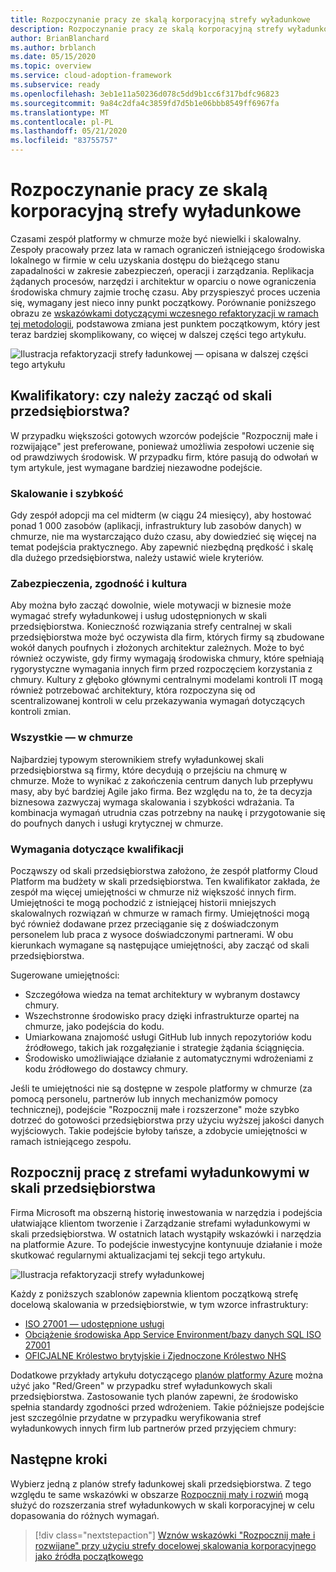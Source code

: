 ```yaml
---
title: Rozpoczynanie pracy ze skalą korporacyjną strefy wyładunkowe
description: Rozpoczynanie pracy ze skalą korporacyjną strefy wyładunkowe
author: BrianBlanchard
ms.author: brblanch
ms.date: 05/15/2020
ms.topic: overview
ms.service: cloud-adoption-framework
ms.subservice: ready
ms.openlocfilehash: 3eb1e11a50236d078c5dd9b1cc6f317bdfc96823
ms.sourcegitcommit: 9a84c2dfa4c3859fd7d5b1e06bbb8549ff6967fa
ms.translationtype: MT
ms.contentlocale: pl-PL
ms.lasthandoff: 05/21/2020
ms.locfileid: "83755757"
---
```

# <a name="start-with-enterprise-scale-landing-zones"></a>Rozpoczynanie pracy ze skalą korporacyjną strefy wyładunkowe

Czasami zespół platformy w chmurze może być niewielki i skalowalny. Zespoły pracowały przez lata w ramach ograniczeń istniejącego środowiska lokalnego w firmie w celu uzyskania dostępu do bieżącego stanu zapadalności w zakresie zabezpieczeń, operacji i zarządzania. Replikacja żądanych procesów, narzędzi i architektur w oparciu o nowe ograniczenia środowiska chmury zajmie trochę czasu. Aby przyspieszyć proces uczenia się, wymagany jest nieco inny punkt początkowy. Porównanie poniższego obrazu ze [wskazówkami dotyczącymi wczesnego refaktoryzacji w ramach tej metodologii](../landing-zone/refactor.md), podstawowa zmiana jest punktem początkowym, który jest teraz bardziej skomplikowany, co więcej w dalszej części tego artykułu.

![Ilustracja refaktoryzacji strefy ładunkowej — opisana w dalszej części tego artykułu](../../_images/ready/refactor-enterprise-scale.png)

<!-- markdownlint-disable MD026 -->

## <a name="qualifiers-should-i-start-with-enterprise-scale"></a>Kwalifikatory: czy należy zacząć od skali przedsiębiorstwa?

W przypadku większości gotowych wzorców podejście "Rozpocznij małe i rozwijające" jest preferowane, ponieważ umożliwia zespołowi uczenie się od prawdziwych środowisk. W przypadku firm, które pasują do odwołań w tym artykule, jest wymagane bardziej niezawodne podejście.

### <a name="scale-and-speed"></a>Skalowanie i szybkość

Gdy zespół adopcji ma cel midterm (w ciągu 24 miesięcy), aby hostować ponad 1 000 zasobów (aplikacji, infrastruktury lub zasobów danych) w chmurze, nie ma wystarczająco dużo czasu, aby dowiedzieć się więcej na temat podejścia praktycznego. Aby zapewnić niezbędną prędkość i skalę dla dużego przedsiębiorstwa, należy ustawić wiele kryteriów.

### <a name="security-compliance-and-culture"></a>Zabezpieczenia, zgodność i kultura

Aby można było zacząć dowolnie, wiele motywacji w biznesie może wymagać strefy wyładunkowej i usług udostępnionych w skali przedsiębiorstwa. Konieczność rozwiązania strefy centralnej w skali przedsiębiorstwa może być oczywista dla firm, których firmy są zbudowane wokół danych poufnych i złożonych architektur zależnych. Może to być również oczywiste, gdy firmy wymagają środowiska chmury, które spełniają rygorystyczne wymagania innych firm przed rozpoczęciem korzystania z chmury. Kultury z głęboko głównymi centralnymi modelami kontroli IT mogą również potrzebować architektury, która rozpoczyna się od scentralizowanej kontroli w celu przekazywania wymagań dotyczących kontroli zmian.

### <a name="all-in-on-the-cloud"></a>Wszystkie — w chmurze

Najbardziej typowym sterownikiem strefy wyładunkowej skali przedsiębiorstwa są firmy, które decydują o przejściu na chmurę w chmurze. Może to wynikać z zakończenia centrum danych lub przepływu masy, aby być bardziej Agile jako firma. Bez względu na to, że ta decyzja biznesowa zazwyczaj wymaga skalowania i szybkości wdrażania. Ta kombinacja wymagań utrudnia czas potrzebny na naukę i przygotowanie się do poufnych danych i usługi krytycznej w chmurze.

### <a name="skill-requirements"></a>Wymagania dotyczące kwalifikacji

Począwszy od skali przedsiębiorstwa założono, że zespół platformy Cloud Platform ma budżety w skali przedsiębiorstwa. Ten kwalifikator zakłada, że zespół ma więcej umiejętności w chmurze niż większość innych firm. Umiejętności te mogą pochodzić z istniejącej historii mniejszych skalowalnych rozwiązań w chmurze w ramach firmy. Umiejętności mogą być również dodawane przez przeciąganie się z doświadczonym personelem lub praca z wysoce doświadczonymi partnerami. W obu kierunkach wymagane są następujące umiejętności, aby zacząć od skali przedsiębiorstwa.

Sugerowane umiejętności:

- Szczegółowa wiedza na temat architektury w wybranym dostawcy chmury.
- Wszechstronne środowisko pracy dzięki infrastrukturze opartej na chmurze, jako podejścia do kodu.
- Umiarkowana znajomość usługi GitHub lub innych repozytoriów kodu źródłowego, takich jak rozgałęzianie i strategie żądania ściągnięcia.
- Środowisko umożliwiające działanie z automatycznymi wdrożeniami z kodu źródłowego do dostawcy chmury.

Jeśli te umiejętności nie są dostępne w zespole platformy w chmurze (za pomocą personelu, partnerów lub innych mechanizmów pomocy technicznej), podejście "Rozpocznij małe i rozszerzone" może szybko dotrzeć do gotowości przedsiębiorstwa przy użyciu wyższej jakości danych wyjściowych. Takie podejście byłoby tańsze, a zdobycie umiejętności w ramach istniejącego zespołu.

## <a name="start-with-an-enterprise-scale-landing-zones"></a>Rozpocznij pracę z strefami wyładunkowymi w skali przedsiębiorstwa

Firma Microsoft ma obszerną historię inwestowania w narzędzia i podejścia ułatwiające klientom tworzenie i Zarządzanie strefami wyładunkowymi w skali przedsiębiorstwa. W ostatnich latach wystąpiły wskazówki i narzędzia na platformie Azure. To podejście inwestycyjne kontynuuje działanie i może skutkować regularnymi aktualizacjami tej sekcji tego artykułu.

![Ilustracja refaktoryzacji strefy wyładunkowej](../../_images/ready/refactor-enterprise-scale.png)

Każdy z poniższych szablonów zapewnia klientom początkową strefę docelową skalowania w przedsiębiorstwie, w tym wzorce infrastruktury:

- [ISO 27001 — udostępnione usługi](https://docs.microsoft.com/azure/governance/blueprints/samples/iso27001-shared)
- [Obciążenie środowiska App Service Environment/bazy danych SQL ISO 27001](https://docs.microsoft.com/azure/governance/blueprints/samples/iso27001-ase-sql-workload)
- [OFICJALNE Królestwo brytyjskie i Zjednoczone Królestwo NHS](https://docs.microsoft.com/azure/governance/blueprints/samples/ukofficial)

Dodatkowe przykłady artykułu dotyczącego [planów platformy Azure](https://docs.microsoft.com/azure/governance/blueprints/samples) można użyć jako "Red/Green" w przypadku stref wyładunkowych skali przedsiębiorstwa. Zastosowanie tych planów zapewni, że środowisko spełnia standardy zgodności przed wdrożeniem. Takie późniejsze podejście jest szczególnie przydatne w przypadku weryfikowania stref wyładunkowych innych firm lub partnerów przed przyjęciem chmury:

## <a name="next-steps"></a>Następne kroki

Wybierz jedną z planów strefy ładunkowej skali przedsiębiorstwa.
Z tego względu te same wskazówki w obszarze [Rozpocznij mały i rozwiń](./index.md) mogą służyć do rozszerzania stref wyładunkowych w skali korporacyjnej w celu dopasowania do różnych wymagań.

> [!div class="nextstepaction"]
> [Wznów wskazówki "Rozpocznij małe i rozwijane" przy użyciu strefy docelowej skalowania korporacyjnego jako źródła początkowego](./index.md)
